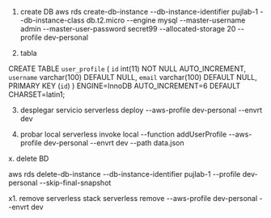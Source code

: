 
1. create DB
aws rds create-db-instance --db-instance-identifier pujlab-1 --db-instance-class db.t2.micro --engine mysql --master-username admin --master-user-password secret99 --allocated-storage 20 --profile dev-personal
	



2. tabla

CREATE TABLE `user_profile` (
  `id` int(11) NOT NULL AUTO_INCREMENT,
  `username` varchar(100) DEFAULT NULL,
  `email` varchar(100) DEFAULT NULL,
  PRIMARY KEY (`id`)
) ENGINE=InnoDB AUTO_INCREMENT=6 DEFAULT CHARSET=latin1;



3. desplegar servicio
serverless deploy --aws-profile dev-personal --envrt dev

4. probar local
serverless invoke local --function addUserProfile --aws-profile dev-personal --envrt dev --path data.json


x. delete BD

aws rds delete-db-instance --db-instance-identifier pujlab-1 --profile dev-personal --skip-final-snapshot

x1. remove serverless stack
serverless remove --aws-profile dev-personal --envrt dev